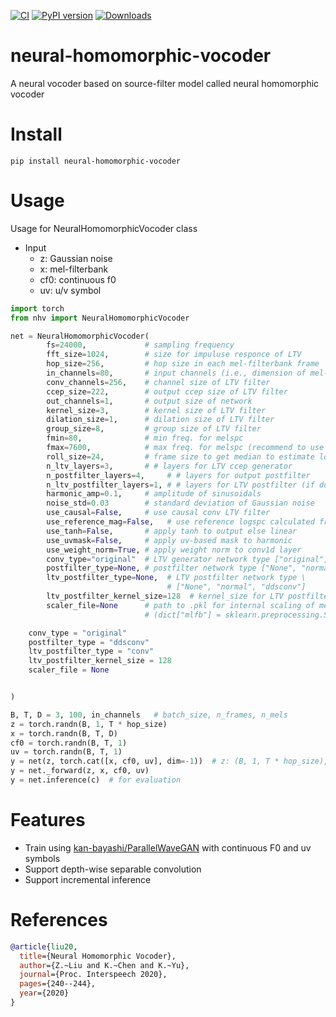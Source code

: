 [![CI](https://github.com/k2kobayashi/neural-homomorphic-vocoder/actions/workflows/ci.yaml/badge.svg)](https://github.com/k2kobayashi/neural-homomorphic-vocoder/actions/workflows/ci.yaml)
[![PyPI version](https://badge.fury.io/py/neural-homomorphic-vocoder.svg)](https://badge.fury.io/py/neural-homomorphic-vocoder)
[![Downloads](https://pepy.tech/badge/neural-homomorphic-vocoder)](https://pepy.tech/project/neural-homomorphic-vocoder)

# neural-homomorphic-vocoder

A neural vocoder based on source-filter model called neural homomorphic vocoder

# Install

```shell
pip install neural-homomorphic-vocoder
```

# Usage

Usage for NeuralHomomorphicVocoder class
- Input
    - z: Gaussian noise
    - x: mel-filterbank
    - cf0: continuous f0
    - uv: u/v symbol

```python
import torch
from nhv import NeuralHomomorphicVocoder

net = NeuralHomomorphicVocoder(
        fs=24000,             # sampling frequency
        fft_size=1024,        # size for impuluse responce of LTV
        hop_size=256,         # hop size in each mel-filterbank frame
        in_channels=80,       # input channels (i.e., dimension of mel-filterbank)
        conv_channels=256,    # channel size of LTV filter
        ccep_size=222,        # output ccep size of LTV filter      
        out_channels=1,       # output size of network
        kernel_size=3,        # kernel size of LTV filter
        dilation_size=1,      # dilation size of LTV filter
        group_size=8,         # group size of LTV filter
        fmin=80,              # min freq. for melspc 
        fmax=7600,            # max freq. for melspc (recommend to use full-band)
        roll_size=24,         # frame size to get median to estimate logspc from melspc
        n_ltv_layers=3,       # # layers for LTV ccep generator
        n_postfilter_layers=4,     # # layers for output postfilter 
        n_ltv_postfilter_layers=1, # # layers for LTV postfilter (if ddsconv)
        harmonic_amp=0.1,     # amplitude of sinusoidals
        noise_std=0.03        # standard deviation of Gaussian noise
        use_causal=False,     # use causal conv LTV filter
        use_reference_mag=False,   # use reference logspc calculated from melspc
        use_tanh=False,       # apply tanh to output else linear
        use_uvmask=False,     # apply uv-based mask to harmonic
        use_weight_norm=True, # apply weight norm to conv1d layer
        conv_type="original"  # LTV generator network type ["original", "ddsconv"]
        postfilter_type=None, # postfilter network type ["None", "normal", "ddsconv"]
        ltv_postfilter_type=None,  # LTV postfilter network type \
                                   # ["None", "normal", "ddsconv"]
        ltv_postfilter_kernel_size=128  # kernel_size for LTV postfilter
        scaler_file=None      # path to .pkl for internal scaling of melspc
                              # (dict["mlfb"] = sklearn.preprocessing.StandardScaler)

    conv_type = "original"
    postfilter_type = "ddsconv"
    ltv_postfilter_type = "conv"
    ltv_postfilter_kernel_size = 128
    scaler_file = None


)

B, T, D = 3, 100, in_channels   # batch_size, n_frames, n_mels
z = torch.randn(B, 1, T * hop_size)
x = torch.randn(B, T, D)
cf0 = torch.randn(B, T, 1)
uv = torch.randn(B, T, 1)
y = net(z, torch.cat([x, cf0, uv], dim=-1))  # z: (B, 1, T * hop_size), c: (B, D+2, T)
y = net._forward(z, x, cf0, uv)
y = net.inference(c)  # for evaluation
```

# Features

- Train using [kan-bayashi/ParallelWaveGAN](https://github.com/kan-bayashi/ParallelWaveGAN) with continuous F0 and uv symbols
- Support depth-wise separable convolution
- Support incremental inference

# References

```bibtex
@article{liu20,
  title={Neural Homomorphic Vocoder},
  author={Z.~Liu and K.~Chen and K.~Yu},
  journal={Proc. Interspeech 2020},
  pages={240--244},
  year={2020}
}
```
